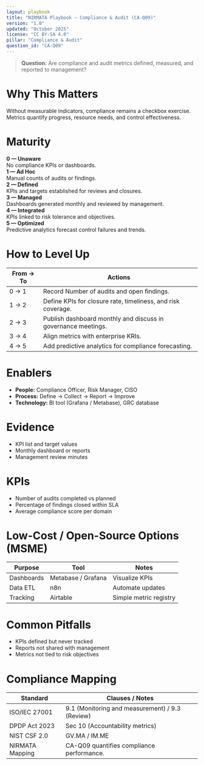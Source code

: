 ```yaml
---
layout: playbook
title: "NIRMATA Playbook — Compliance & Audit (CA-Q09)"
version: "1.0"
updated: "October 2025"
license: "CC BY-SA 4.0"
pillar: "Compliance & Audit"
question_id: "CA-Q09"
---
```


> **Question:** Are compliance and audit metrics defined, measured, and reported to management?

# Why This Matters
Without measurable indicators, compliance remains a checkbox exercise. Metrics quantify progress, resource needs, and control effectiveness.

# Maturity
<div class="levels-grid">
  <div class="level level-0"><strong>0 — Unaware</strong><br>No compliance KPIs or dashboards.</div>
  <div class="level level-1"><strong>1 — Ad Hoc</strong><br>Manual counts of audits or findings.</div>
  <div class="level level-2"><strong>2 — Defined</strong><br>KPIs and targets established for reviews and closures.</div>
  <div class="level level-3"><strong>3 — Managed</strong><br>Dashboards generated monthly and reviewed by management.</div>
  <div class="level level-4"><strong>4 — Integrated</strong><br>KPIs linked to risk tolerance and objectives.</div>
  <div class="level level-5"><strong>5 — Optimized</strong><br>Predictive analytics forecast control failures and trends.</div>
</div>

# How to Level Up

| From → To | Actions |
|---|---|
|0 → 1|Record Number of audits and open findings.|
|1 → 2|Define KPIs for closure rate, timeliness, and risk coverage.|
|2 → 3|Publish dashboard monthly and discuss in governance meetings.|
|3 → 4|Align metrics with enterprise KRIs.|
|4 → 5|Add predictive analytics for compliance forecasting.|

# Enablers
- **People:** Compliance Officer, Risk Manager, CISO  
- **Process:** Define → Collect → Report → Improve  
- **Technology:** BI tool (Grafana / Metabase), GRC database  

# Evidence
- KPI list and target values  
- Monthly dashboard or reports  
- Management review minutes  

# KPIs
- Number of audits completed vs planned  
- Percentage of findings closed within SLA  
- Average compliance score per domain  

# Low-Cost / Open-Source Options (MSME)

| Purpose | Tool | Notes |
|---|---|---|
| Dashboards | Metabase / Grafana | Visualize KPIs |
| Data ETL | n8n | Automate updates |
| Tracking | Airtable | Simple metric registry |

# Common Pitfalls
- KPIs defined but never tracked  
- Reports not shared with management  
- Metrics not tied to risk objectives  

# Compliance Mapping

| Standard | Clauses / Notes |
|---|---|
| ISO/IEC 27001 | 9.1 (Monitoring and measurement) / 9.3 (Review) |
| DPDP Act 2023 | Sec 10 (Accountability metrics) |
| NIST CSF 2.0 | GV.MA / IM.ME |
| NIRMATA Mapping | CA-Q09 quantifies compliance performance. |

